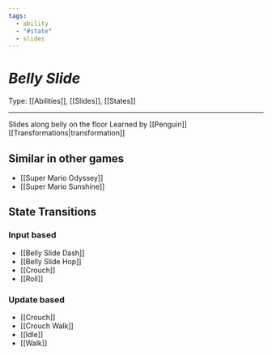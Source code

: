 ```yaml
---
tags:
  - ability
  - "#state"
  - slides
---
```

# _Belly Slide_

Type: [[Abilities]], [[Slides]], [[States]]

----

Slides along belly on the floor
Learned by [[Penguin]] [[Transformations|transformation]]

## Similar in other games

* [[Super Mario Odyssey]]
* [[Super Mario Sunshine]]


## State Transitions

### Input based

* [[Belly Slide Dash]]
* [[Belly Slide Hop]]
* [[Crouch]]
* [[Roll]]


### Update based

* [[Crouch]]
* [[Crouch Walk]]
* [[Idle]]
* [[Walk]]